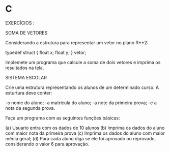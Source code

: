# C
 EXERCÍCIOS :

 SOMA DE VETORES 

 Considerando a estrutura para representar um vetor no plano R**2:
 
 typedef struct
  {
  float x;
  float y;
  } vetor;
  
  Implemete um programa que calcule a soma de dois vetores e imprima os resultados na tela.
  
  
  
  SISTEMA ESCOLAR 
  
  Crie uma estrutura representando os alunos de um determinado curso. A esturtura deve conter:
   
  -o nome do aluno;
  -a matrícula do aluno;
  -a note da primeira prova;
  -e a nota da segunda prova.

  Faça um programa com as seguintes funções básicas:
 
 
 
  (a) Usuario entra com os dados de 10 alunos
  (b) Imprima os dados do aluno com maior nota da primeira prova 
  (c) Imprima os dados do aluno com maior média geral;
  (d) Para cada aluno diga se ele foi aprovado ou reprovado, considerando o valor 6 para aprovação.
  
  
  

 



